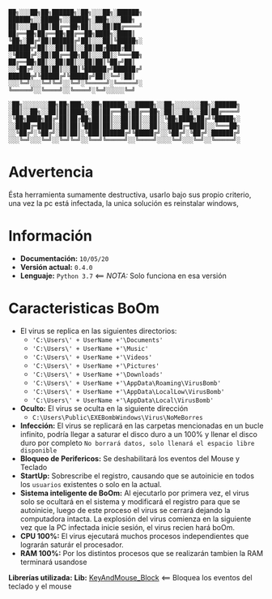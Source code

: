 ````
██╗░░░██╗██╗██████╗░██╗░░░██╗░██████╗  ██████╗░░█████╗░░█████╗░███╗░░░███╗
██║░░░██║██║██╔══██╗██║░░░██║██╔════╝  ██╔══██╗██╔══██╗██╔══██╗████╗░████║
╚██╗░██╔╝██║██████╔╝██║░░░██║╚█████╗░  ██████╦╝██║░░██║██║░░██║██╔████╔██║
░╚████╔╝░██║██╔══██╗██║░░░██║░╚═══██╗  ██╔══██╗██║░░██║██║░░██║██║╚██╔╝██║
░░╚██╔╝░░██║██║░░██║╚██████╔╝██████╔╝  ██████╦╝╚█████╔╝╚█████╔╝██║░╚═╝░██║
░░░╚═╝░░░╚═╝╚═╝░░╚═╝░╚═════╝░╚═════╝░  ╚═════╝░░╚════╝░░╚════╝░╚═╝░░░░░╚═╝

░██╗░░░░░░░██╗██╗███╗░░██╗██████╗░░█████╗░░██╗░░░░░░░██╗░██████╗
░██║░░██╗░░██║██║████╗░██║██╔══██╗██╔══██╗░██║░░██╗░░██║██╔════╝
░╚██╗████╗██╔╝██║██╔██╗██║██║░░██║██║░░██║░╚██╗████╗██╔╝╚█████╗░
░░████╔═████║░██║██║╚████║██║░░██║██║░░██║░░████╔═████║░░╚═══██╗
░░╚██╔╝░╚██╔╝░██║██║░╚███║██████╔╝╚█████╔╝░░╚██╔╝░╚██╔╝░██████╔╝
░░░╚═╝░░░╚═╝░░╚═╝╚═╝░░╚══╝╚═════╝░░╚════╝░░░░╚═╝░░░╚═╝░░╚═════╝░
````

# Advertencia
Ésta herramienta sumamente destructiva, usarlo bajo sus propio criterio, una vez la pc está infectada, la unica solución es reinstalar windows,


# Información
* __Documentación:__ `10/05/20`
* __Versión actual:__ `0.4.0`
* __Lenguaje:__ `Python 3.7` <== _NOTA:_ Solo funciona en esa versión

# Caracteristicas BoOm
* El virus se replica en las siguientes directorios:
    * `'C:\Users\' + UserName +'\Documents'`
    * `'C:\Users\' + UserName +'\Music'`
    * `'C:\Users\' + UserName +'\Videos'`
    * `'C:\Users\' + UserName +'\Pictures'`
    * `'C:\Users\' + UserName +'\Downloads'`
    * `'C:\Users\' + UserName +'\AppData\Roaming\VirusBomb'`
    * `'C:\Users\' + UserName +'\AppData\LocalLow\VirusBomb'`
    * `'C:\Users\' + UserName +'\AppData\Local\VirusBomb'`
* __Oculto:__ El virus se oculta en la siguiente dirección
    * `C:\Users\Public\EXEBombWindows\Virus\NoMeBorres`
* __Infección:__ El virus se replicará en las carpetas mencionadas en un bucle infinito, podría llegar a saturar el disco duro a un 100% y llenar el disco duro por completo `No borrará datos, solo llenará el espacio libre disponible`
* __Bloqueo de Perifericos:__ Se deshabilitará los eventos del Mouse y Teclado 
* __StartUp:__ Sobrescribe el registro, causando que se autoinicie en todos los `usuarios` existentes o solo en la actual.
* __Sistema inteligente de BoOm:__ Al ejecutarlo por primera vez, el virus solo se ocultará en el sistema y modificará el registro para que se autoinicie, luego de este proceso el virus se cerrará dejando la computadora intacta. La explosión del virus comienza en la siguiente vez que la PC infectada inicie sesión, el virus recien hará boOm.
* __CPU 100%:__ El virus ejecutará muchos procesos independientes que lograrán saturár el procesador.
* __RAM 100%:__ Por los distintos procesos que se realizarán tambien la RAM terminará usandose

__Librerías utilizada:__
__Lib:__  [KeyAndMouse_Block](https://github.com/SebastianEPH/KeyAndMouse_Block) <== Bloquea los eventos del teclado y el mouse